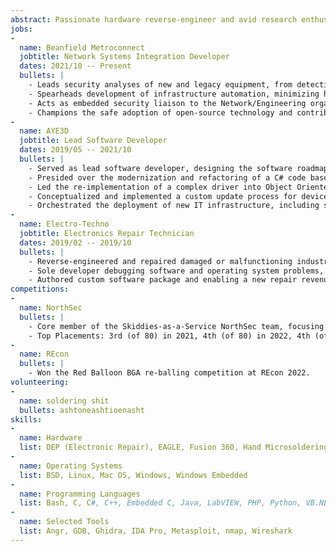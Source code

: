 ```yaml
---
abstract: Passionate hardware reverse-engineer and avid research enthusiast specializing in embedded systems. Seeking opportunities within a cutting-edge organization that fosters an inclusive culture. With over 10 years of experience from reverse engineering to server administration and software engineering, and as an active member of the local security community, I am eager to bring my diverse skill set to your team.
jobs:
- 
  name: Beanfield Metroconnect
  jobtitle: Network Systems Integration Developer 
  dates: 2021/10 -- Present
  bullets: |
    - Leads security analyses of new and legacy equipment, from detection through mitigation and until full remediation. Identified multiple critical issues in a deployed, on-backbone device including authentication bypass leading to full administrative control. Discovered major vulnerability in physical access control system which allowed undetected access to corporate and production systems.
    - Spearheads development of infrastructure automation, minimizing human error and rapidly accelerating delivery of both products and services. Automated provisioning of end-user network equipment, eliminating technician on-site waiting time and allowing for more customer deployments per day.
    - Acts as embedded security liaison to the Network/Engineering organization, providing guidance and feedback during development and implementation.
    - Champions the safe adoption of open-source technology and contributions within the company, leading by example through work with LibreNMS, Oxidized, etc.
-
  name: AYE3D
  jobtitle: Lead Software Developer
  dates: 2019/05 -- 2021/10
  bullets: |
    - Served as lead software developer, designing the software roadmap and mentoring small team of 3 developers.
    - Presided over the modernization and refactoring of a C# code base, enabling new features to once more be deployed.
    - Led the re-implementation of a complex driver into Object Oriented C++, eliminating a significant source of crashes and improving performance.
    - Conceptualized and implemented a custom update process for devices, ensuring secure and reliable upgrades, eliminating the need for technicians to physically service deployed devices.
    - Orchestrated the deployment of new IT infrastructure, including secure remote access to corporate resources.
-
  name: Electro-Techno
  jobtitle: Electronics Repair Technician 
  dates: 2019/02 -- 2019/10
  bullets: |
    - Reverse-engineered and repaired damaged or malfunctioning industrial control systems, including legacy systems where no documentation or support exists.
    - Sole developer debugging software and operating system problems, including MS-DOS, Linux, and Windows Embedded systems.
    - Authored custom software package and enabling a new repair revenue stream through automated recalibration and restoration of a human/machine interface for a nationally regulated  transportation company.
competitions:
-
  name: NorthSec
  bullets: |
    - Core member of the Skiddies-as-a-Service NorthSec team, focusing on reverse-engineering and embedded challenges at world's largest capture-the-flag hacking competition.
    - Top Placements: 3rd (of 80) in 2021, 4th (of 80) in 2022, 4th (of 78) in 2020.
-
  name: REcon
  bullets: |
    - Won the Red Balloon BGA re-balling competition at REcon 2022. 
volunteering:
- 
  name: soldering shit
  bullets: ashtoneashtioenasht
skills:
-
  name: Hardware
  list: DEP (Electronic Repair), EAGLE, Fusion 360, Hand Microsoldering (≥ 0603 [metric]), KiCAD 
-
  name: Operating Systems
  list: BSD, Linux, Mac OS, Windows, Windows Embedded 
-
  name: Programming Languages
  list: Bash, C, C#, C++, Embedded C, Java, LabVIEW, PHP, Python, VB.NET, x86 Assembly
-
  name: Selected Tools
  list: Angr, GDB, Ghidra, IDA Pro, Metasploit, nmap, Wireshark
---
```



